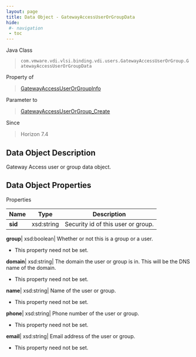 ```yaml
---
layout: page
title: Data Object - GatewayAccessUserOrGroupData
hide:
 #- navigation
 - toc
---
```






Java Class  
> `com.vmware.vdi.vlsi.binding.vdi.users.GatewayAccessUserOrGroup.GatewayAccessUserOrGroupData`

Property of  
> [GatewayAccessUserOrGroupInfo](vdi.users.GatewayAccessUserOrGroup.GatewayAccessUserOrGroupInfo.md#field_detail)

Parameter to  
> [GatewayAccessUserOrGroup_Create](vdi.users.GatewayAccessUserOrGroup.md#create)

Since  
> Horizon 7.4


## Data Object Description 

Gateway Access user or group data object. 

## Data Object Properties

Properties

Name |  Type |  Description   
---|---|---  
**sid**|  xsd:string|  Security id of this user or group.   
  
**group**|  xsd:boolean|  Whether or not this is a group or a user.   


* This property need not be set.

  
**domain**|  xsd:string|  The domain the user or group is in. This will be the DNS name of the domain.   


* This property need not be set.

  
**name**|  xsd:string|  Name of the user or group.   


* This property need not be set.

  
**phone**|  xsd:string|  Phone number of the user or group.   


* This property need not be set.

  
**email**|  xsd:string|  Email address of the user or group.   


* This property need not be set.

  
  
  

  
  

